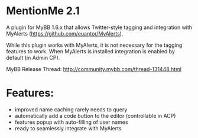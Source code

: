 MentionMe 2.1
=============

A plugin for MyBB 1.6.x that allows Twitter-style tagging and integration with MyAlerts (https://github.com/euantor/MyAlerts).

While this plugin works with MyAlerts, it is not necessary for the tagging features to work. When MyAlerts is installed integration is enabled by default (in Admin CP).

MyBB Release Thread: http://community.mybb.com/thread-131448.html

Features:
=======
* improved name caching rarely needs to query
* automatically add a code button to the editor (controllable in ACP)
* features popup with auto-filling of user names
* ready to seamlessly integrate with MyAlerts
